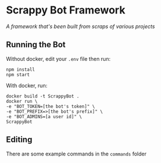 # Scrappy Bot Framework
*A framework that's been built from scraps of various projects*

## Running the Bot
Without docker, edit your `.env` file then run:
```
npm install
npm start
```

With docker, run:
```
docker build -t ScrappyBot .
docker run \
-e "BOT_TOKEN=[the bot's token]" \
-e "BOT_PREFIX=>[the bot's prefix]" \
-e "BOT_ADMINS=[a user id]" \
ScrappyBot
```

## Editing
There are some example commands in the `commands` folder